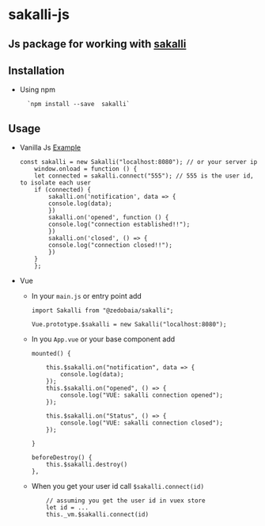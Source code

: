 # sakalli-js

## Js package for working with [sakalli](https://github.com/zedObaia/sakalli)


## Installation 
* Using npm

        `npm install --save  sakalli`

## Usage 

* Vanilla Js [Example](https://github.com/ZedObaia/sakalli/tree/master/examples/client)
    ```
    const sakalli = new Sakalli("localhost:8080"); // or your server ip
        window.onload = function () {
        let connected = sakalli.connect("555"); // 555 is the user id, to isolate each user 
        if (connected) {
            sakalli.on('notification', data => {
            console.log(data);
            })
            sakalli.on('opened', function () {
            console.log("connection established!!");
            })
            sakalli.on('closed', () => {
            console.log("connection closed!!");
            })
        }
        };
    ```
* Vue
    
    * In your `main.js` or entry point add

        ```
        import Sakalli from "@zedobaia/sakalli";
        
        Vue.prototype.$sakalli = new Sakalli("localhost:8080");
        ```
    * In you `App.vue` or your base component add 
        ```
        mounted() {
            
            this.$sakalli.on("notification", data => {
                console.log(data);
            });
            this.$sakalli.on("opened", () => {
                console.log("VUE: sakalli connection opened");
            });

            this.$sakalli.on("Status", () => {
                console.log("VUE: sakalli connection closed");
            });
            
        }

        beforeDestroy() {
            this.$sakalli.destroy()
        },
        ```

    * When you get your user id call `$sakalli.connect(id)`
        ```
            // assuming you get the user id in vuex store
            let id = ...
            this._vm.$sakalli.connect(id)
        ```